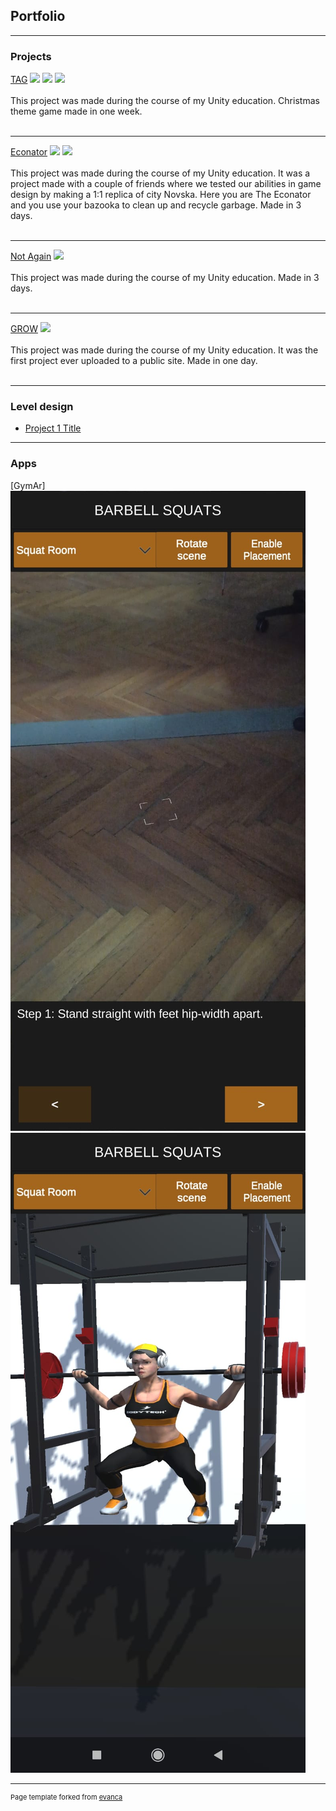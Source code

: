 ## Portfolio

---

### Projects 

[TAG](https://adamas2021.itch.io/tag)
<img src="https://img.itch.zone/aW1hZ2UvMTMwOTYwNC83NjY5NzU3LnBuZw==/original/l8CO%2Ba.png?raw=true"/>
<img src="https://img.itch.zone/aW1hZ2UvMTMwOTYwNC83NjY5NzgwLnBuZw==/original/LXn5Vv.png?raw=true"/>
<img src="https://img.itch.zone/aW1hZ2UvMTMwOTYwNC83NjY5Nzg3LnBuZw==/original/SiF291.png?raw=true"/>
<br><br>This project was made during the course of my Unity education. Christmas theme game made in one week.<br><br>

---

[Econator](https://nightshade6.itch.io/econator)
<img src="https://img.itch.zone/aW1hZ2UvMTM4OTczOS84MDk3NTM4LnBuZw==/original/Gb%2FME7.png?raw=true"/>
<img src="https://img.itch.zone/aW1hZ2UvMTM4OTczOS84MDk3NTM2LnBuZw==/original/o9jWJ4.png?raw=true"/>
<br><br>This project was made during the course of my Unity education. It was a project made with a couple of friends where we tested our abilities in game design by making a 1:1 replica of city Novska. Here you are The Econator and you use your bazooka to clean up and recycle garbage. Made in 3 days.<br><br>

---

[Not Again](https://njoknjok.itch.io/not-again)
<img src="https://img.itch.zone/aW1hZ2UvMTM4OTc1My84MDk3NTI2LnBuZw==/original/FCqOH1.png?raw=true"/>
<br><br>This project was made during the course of my Unity education. Made in 3 days.<br><br>

---

[GROW](https://njoknjok.itch.io/grow)
<img src="https://img.itch.zone/aW1nLzcyOTYyMTQuanBn/original/TVtFGC.jpg"/>
<br><br>This project was made during the course of my Unity education. It was the first project ever uploaded to a public site. Made in one day.<br><br>

---

### Level design

- [Project 1 Title](http://example.com/)

---
### Apps

[GymAr]
<img src="images/gymar1.jpeg?raw=true"/>
<img src="images/gymar.jpeg?raw=true"/>


---
<p style="font-size:11px">Page template forked from <a href="https://github.com/evanca/quick-portfolio">evanca</a></p>
<!-- Remove above link if you don't want to attibute -->
